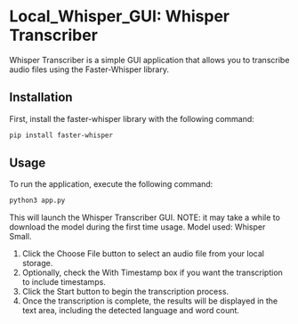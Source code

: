 # Local_Whisper_GUI: Whisper Transcriber
Whisper Transcriber is a simple GUI application that allows you to transcribe audio files using the Faster-Whisper library.

## Installation
First, install the faster-whisper library with the following command:
```bash
pip install faster-whisper
```

## Usage
To run the application, execute the following command:
```bash
python3 app.py
```

This will launch the Whisper Transcriber GUI.
NOTE: it may take a while to download the model during the first time usage. Model used: Whisper Small.

1. Click the Choose File button to select an audio file from your local storage.  
2. Optionally, check the With Timestamp box if you want the transcription to include timestamps.  
3. Click the Start button to begin the transcription process.  
4. Once the transcription is complete, the results will be displayed in the text area, including the detected language and word count.  
